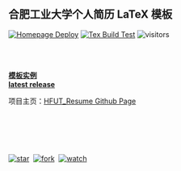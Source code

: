 ## 合肥工业大学个人简历 LaTeX 模板


[![Homepage Deploy](https://github.com/HFUTTUG/HFUT_Resume/actions/workflows/page_deploy.yml/badge.svg)](https://github.com/HFUTTUG/HFUT_Resume/actions/workflows/page_deploy.yml)
[![Tex Build Test](https://github.com/HFUTTUG/HFUT_Resume/actions/workflows/tex_build_test.yml/badge.svg)](https://github.com/HFUTTUG/HFUT_Resume/actions/workflows/tex_build_test.yml)
![visitors](https://visitor-badge.glitch.me/badge?page_id=HFUTTUG.HFUT_Resume)

<br><br>

[**模板实例**](https://HFUTTUG.github.io/HFUT_Resume/main.pdf) 
<br>
[**latest release**](https://HFUTTUG.github.io/HFUT_Resume/HFUT_Resume.zip)

项目主页：[HFUT_Resume Github Page](https://HFUTTUG.github.io/HFUT_Resume)


<br><br><br><br>

[![star](https://img.shields.io/github/stars/HFUTTUG/HFUT_Resume?style=social)](https://github.com/HFUTTUG/HFUT_Resume)&nbsp;
[![fork](https://img.shields.io/github/forks/HFUTTUG/HFUT_Resume?label=Fork&logo=github&style=social)](https://github.com/HFUTTUG/HFUT_Resume/fork)&nbsp;
[![watch](https://img.shields.io/github/watchers/HFUTTUG/HFUT_Resume?label=Watch&logo=github&style=social)](https://github.com/HFUTTUG/HFUT_Resume)&nbsp;
